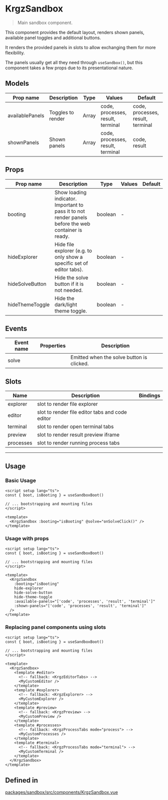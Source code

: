 # KrgzSandbox

> Main sandbox component.

This component provides the default layout, renders shown panels, available panel toggles and additional buttons.

It renders the provided panels in slots to allow exchanging them for more flexibility.

The panels usually get all they need through `useSandbox()`, but this component takes a few props due to its
presentational nature.

## Models

| Prop name       | Description       | Type  | Values                            | Default                           |
| --------------- | ----------------- | ----- | --------------------------------- | --------------------------------- |
| availablePanels | Toggles to render | Array | code, processes, result, terminal | code, processes, result, terminal |
| shownPanels     | Shown panels      | Array | code, processes, result, terminal | code, result                      |

## Props

| Prop name       | Description                                                                                          | Type    | Values | Default |
| --------------- | ---------------------------------------------------------------------------------------------------- | ------- | ------ | ------- |
| booting         | Show loading indicator. Important to pass it to not render panels before the web container is ready. | boolean | -      |         |
| hideExplorer    | Hide file explorer (e.g. to only show a specific set of editor tabs).                                | boolean | -      |         |
| hideSolveButton | Hide the solve button if it is not needed.                                                           | boolean | -      |         |
| hideThemeToggle | Hide the dark/light theme toggle.                                                                    | boolean | -      |         |

## Events

| Event name | Properties | Description                               |
| ---------- | ---------- | ----------------------------------------- |
| solve      |            | Emitted when the solve button is clicked. |

## Slots

| Name      | Description                                     | Bindings |
| --------- | ----------------------------------------------- | -------- |
| explorer  | slot to render file explorer                    |          |
| editor    | slot to render file editor tabs and code editor |          |
| terminal  | slot to render open terminal tabs               |          |
| preview   | slot to render result preview iframe            |          |
| processes | slot to render running process tabs             |          |

---

## Usage

### Basic Usage

```vue
<script setup lang="ts">
const { boot, isBooting } = useSandboxBoot()

// ... bootstrapping and mounting files
</script>

<template>
  <KrgzSandbox :booting="isBooting" @solve="onSolveClick()" />
</template>
```

### Usage with props

```vue
<script setup lang="ts">
const { boot, isBooting } = useSandboxBoot()

// ... bootstrapping and mounting files
</script>

<template>
  <KrgzSandbox
    :booting="isBooting"
    hide-explorer
    hide-solve-button
    hide-theme-toggle
    :available-panels="['code', 'processes', 'result', 'terminal']"
    :shown-panels="['code', 'processes', 'result', 'terminal']"
  />
</template>
```

### Replacing panel components using slots

```vue
<script setup lang="ts">
const { boot, isBooting } = useSandboxBoot()

// ... bootstrapping and mounting files
</script>

<template>
  <KrgzSandbox>
    <template #editor>
      <!-- fallback: <KrgzEditorTabs> -->
      <MyCustomEditor />
    </template>
    <template #explorer>
      <!-- fallback: <KrgzExplorer> -->
      <MyCustomExplorer />
    </template>
    <template #preview>
      <!-- fallback: <KrgzPreview> -->
      <MyCustomPreview />
    </template>
    <template #processes>
      <!-- fallback: <KrgzProcessTabs mode="process"> -->
      <MyCustomProcesses />
    </template>
    <template #terminal>
      <!-- fallback: <KrgzProcessTabs mode="terminal"> -->
      <MyCustomTerminal />
    </template>
  </KrgzSandbox>
</template>
```

## Defined in

[packages/sandbox/src/components/KrgzSandbox.vue](https://github.com/frontendat/karagoz/blob/main/packages/sandbox/src/components/KrgzSandbox.vue)
